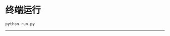 # 终端运行

```shell
python run.py
```
******************************************************************************************************************************************************************************************************************************************************************************